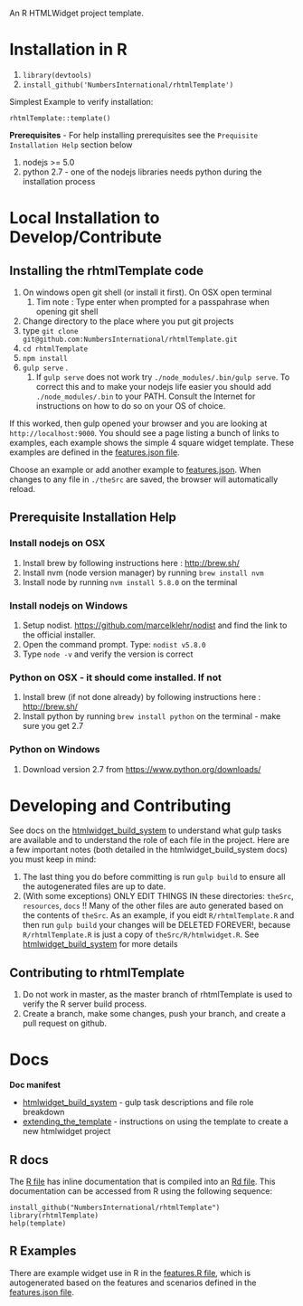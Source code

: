 An R HTMLWidget project template.

# Installation in R

1. `library(devtools)`
1. `install_github('NumbersInternational/rhtmlTemplate')`

Simplest Example to verify installation:

```
rhtmlTemplate::template()
```

**Prerequisites** - For help installing prerequisites see the `Prequisite Installation Help` section below

1. nodejs >= 5.0
1. python 2.7 - one of the nodejs libraries needs python during the installation process

# Local Installation to Develop/Contribute

## Installing the rhtmlTemplate code

1. On windows open git shell (or install it first). On OSX open terminal
    1. Tim note : Type enter when prompted for a passpahrase when opening git shell
1. Change directory to the place where you put git projects
1. type `git clone git@github.com:NumbersInternational/rhtmlTemplate.git`
1. `cd rhtmlTemplate`
1. `npm install`
1. `gulp serve` .
    1. If `gulp serve` does not work try `./node_modules/.bin/gulp serve`. To correct this and to make your nodejs life easier you should add `./node_modules/.bin` to your PATH. Consult the Internet for instructions on how to do so on your OS of choice.

If this worked, then gulp opened your browser and you are looking at `http://localhost:9000`. You should see a page listing a bunch of links to examples, each example shows the simple 4 square widget template. These examples are defined in the [features.json file](resources/data/features.json).

Choose an example or add another example to [features.json](resources/data/features.json). When changes to any file in `./theSrc` are saved, the browser will automatically reload.

## Prerequisite Installation Help

### Install nodejs on OSX

1. Install brew by following instructions here : http://brew.sh/
1. Install nvm (node version manager) by running `brew install nvm`
1. Install node by running `nvm install 5.8.0` on the terminal

### Install nodejs on Windows

1. Setup nodist. https://github.com/marcelklehr/nodist and find the link to the official installer.
1. Open the command prompt. Type: `nodist v5.8.0`
1. Type `node -v` and verify the version is correct

### Python on OSX - it should come installed. If not

1. Install brew (if not done already) by following instructions here : http://brew.sh/
1. Install python by running `brew install python` on the terminal - make sure you get 2.7

### Python on Windows

1. Download version 2.7 from https://www.python.org/downloads/

# Developing and Contributing

See docs on the [htmlwidget_build_system](docs/htmlwidget_build_system.md) to understand what gulp tasks are available and to understand the role of each file in the project. Here are a few important notes (both detailed in the htmlwidget_build_system docs) you must keep in mind:

1. The last thing you do before committing is run `gulp build` to ensure all the autogenerated files are up to date.
2. (With some exceptions) ONLY EDIT THINGS IN these directories: `theSrc`, `resources`, `docs` !! Many of the other files are auto generated based on the contents of `theSrc`. As an example, if you eidt `R/rhtmlTemplate.R` and then run `gulp build` your changes will be DELETED FOREVER!, because `R/rhtmlTemplate.R` is just a copy of `theSrc/R/htmlwidget.R`. See [htmlwidget_build_system](docs/htmlwidget_build_system.md) for more details

## Contributing to rhtmlTemplate
1. Do not work in master, as the master branch of rhtmlTemplate is used to verify the R server build process.
1. Create a branch, make some changes, push your branch, and create a pull request on github.

# Docs

**Doc manifest**
* [htmlwidget_build_system](docs/htmlwidget_build_system.md) - gulp task descriptions and file role breakdown
* [extending_the_template](docs/extending_the_template.md) - instructions on using the template to create a new htmlwidget project

## R docs

The [R file](theSrc/R/htmlwidget.R) has inline documentation that is compiled into an [Rd file](man/template.Rd). This documentation can be accessed from R using the following sequence:

```
install_github("NumbersInternational/rhtmlTemplate")
library(rhtmlTemplate)
help(template)
```

## R Examples

There are example widget use in R in the [features.R file](examples/features.R), which is autogenerated based on the features and scenarios defined in the [features.json file](resources/data/features.json).
